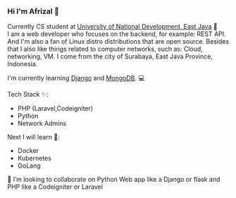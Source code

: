 ### Hi I'm Afrizal 👋 

Currently CS student at [University of National Development, East Java](https://upnjatim.ac.id) 📖 <br>
I am a web developer who focuses on the backend, for example: REST API. And I'm also a fan of Linux distro distributions that are open source. Besides that I also like things related to computer networks, such as: Cloud, networking, VM. I come from the city of Surabaya, East Java Province, Indonesia.

I'm currently learning [Django](https://www.djangoproject.com/) and [MongoDB](https://www.mongodb.com/). 💻

Tech Stack ✨: 
- PHP (Laravel,Codeigniter)
- Python 
- Network Admins

Next I will learn 🎯:
- Docker
- Kubernetes
- GoLang

👯 I’m looking to collaborate on Python Web app like a Django or flask and PHP like a Codeigniter or Laravel





<!--
**afrizal423/afrizal423** is a ✨ _special_ ✨ repository because its `README.md` (this file) appears on your GitHub profile.

Here are some ideas to get you started:

- 🔭 I’m currently working on ...
- 🌱 I’m currently learning ...
- 👯 I’m looking to collaborate on ...
- 🤔 I’m looking for help with ...
- 💬 Ask me about ...
- 📫 How to reach me: ...
- 😄 Pronouns: ...
- ⚡ Fun fact: ...
-->
<!--
**afrizal423/afrizal423** is a ✨ _special_ ✨ repository because its `README.md` (this file) appears on your GitHub profile.

Here are some ideas to get you started:

- 🔭 I’m currently working on ...
- 🌱 I’m currently learning ...
- 👯 I’m looking to collaborate on ...
- 🤔 I’m looking for help with ...
- 💬 Ask me about ...
- 📫 How to reach me: ...
- 😄 Pronouns: ...
- ⚡ Fun fact: ...
-->
